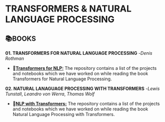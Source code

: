 # **TRANSFORMERS & NATURAL LANGUAGE PROCESSING**

## 📚**BOOKS**

**01. TRANSFORMERS FOR NATURAL LANGUAGE PROCESSING** -*Denis Rothman*

- 📓[**Transformers for NLP:**](https://github.com/ThinamXx/Transformers_NLP/tree/main/01.%20Transformers%20for%20NLP) The repository contains a list of the projects and notebooks which we have worked on while reading the book Transformers for Natural Language Processing.

**02. NATURAL LANAGUAGE PROCESSING WITH TRANSFORMERS** -*Lewis Tunstall*, *Leandro von Werra*, *Thomas Wolf*

- 📓[**NLP with Transformers:**](https://github.com/ThinamXx/Transformers_NLP/tree/main/02.%20NLP%20with%20Transformers) The repository contains a list of the projects and notebooks which we have worked on while reading the book Natural Language Processing with Transformers.
